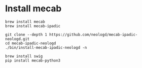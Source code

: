 # Install mecab

```
brew install mecab
brew install mecab-ipadic
```

```
git clone --depth 1 https://github.com/neologd/mecab-ipadic-neologd.git
cd mecab-ipadic-neologd
./bin/install-mecab-ipadic-neologd -n
```

```
brew install swig
pip install mecab-python3
```
